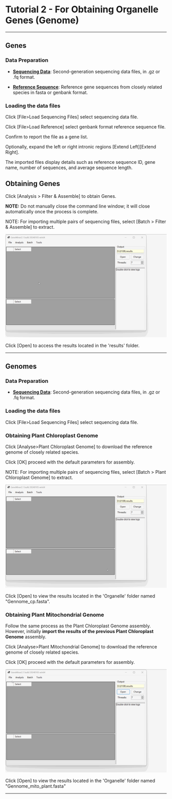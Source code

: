 # Tutorial 2 - For Obtaining Organelle Genes (Genome)

---
## Genes


### Data Preparation


- **[Sequencing Data](DATA/PLANT/GENE/)**: Second-generation sequencing data files, in .gz or .fq format.

- **[Reference Sequence](DATA/ref/OK166971.gb)**: Reference gene sequences from closely related species in fasta or genbank format.

### Loading the data files

Click [File>Load Sequencing Files] select sequencing data file.


Click [File>Load Reference] select  genbank format reference sequence file. 

Confirm to report the file as a gene list.

Optionally, expand the left or right intronic regions [Extend Left][Extend Right].

The imported files display details such as reference sequence ID, gene name, number of sequences, and average sequence length.


## Obtaining Genes
Click [Analysis > Filter & Assemble] to obtain Genes.

**NOTE:** Do not manually close the command line window; it will close automatically once the process is complete.

NOTE: For importing multiple pairs of sequencing files, select [Batch > Filter & Assemble] to extract.


![](gif/GENOME_GENE2.gif)


Click [Open] to access the  results located in the 'results' folder.

---

## Genomes


### Data Preparation


- **[Sequencing Data](DATA/PLANT/GENOME/)**: Second-generation sequencing data files, in .gz or .fq format.

### Loading the data files


Click [File>Load Sequencing Files] select sequencing data file.


### Obtaining Plant Chloroplast Genome


Click [Analyse>Plant Chloroplast Genome] to download the reference genome of closely related species.

Click [OK] proceed with the default parameters for assembly.


NOTE: For importing multiple pairs of sequencing files, select [Batch > Plant Chloroplast Genome] to extract.


![](gif/GENOME2.gif)


Click [Open] to view the  results located in the 'Organelle' folder named "Gennome_cp.fasta".




### Obtaining Plant Mitochondrial Genome


Follow the same process as the Plant Chloroplast Genome assembly. However, initially **import the results of the previous Plant Chloroplast Genome** assembly.

Click [Analyse>Plant Mitochondrial Genome] to download the reference genome of closely related species.

Click [OK] proceed with the default parameters for assembly.


![](gif/GENOME_MITO.gif)


Click [Open] to view the  results located in the 'Organelle' folder named "Gennome_mito_plant.fasta"




---

